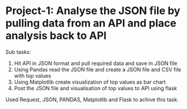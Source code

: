 # Project-1: Analyse the JSON file by pulling data from an API and place analysis back to API
Sub tasks: 
1) Hit API in JSON format and pull required data and save in JSON file
2) Using Pandas read the JSON file and create a JSON file and CSV file with top values
3) Using Matplotlib create visualization of top values as bar chart
4) Post the JSON file and visualisation of top values to API using flask

Used Request, JSON, PANDAS, Matplotlib and Flask to achive this task.
